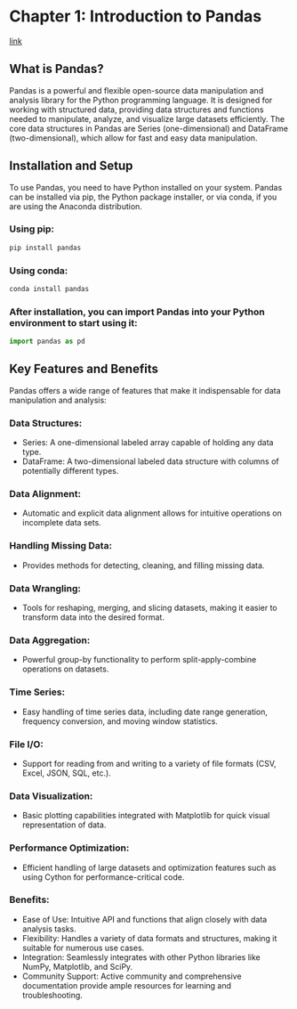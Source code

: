 # Chapter 1: Introduction to Pandas

[link](#key-Features-and-benefits)

## What is Pandas?
Pandas is a powerful and flexible open-source data manipulation and analysis library for the Python programming language. It is designed for working with structured data, providing data structures and functions needed to manipulate, analyze, and visualize large datasets efficiently. The core data structures in Pandas are Series (one-dimensional) and DataFrame (two-dimensional), which allow for fast and easy data manipulation.

## Installation and Setup
To use Pandas, you need to have Python installed on your system. Pandas can be installed via pip, the Python package installer, or via conda, if you are using the Anaconda distribution.

### Using pip:

```bash
pip install pandas
```

### Using conda:

```bash
conda install pandas
```

### After installation, you can import Pandas into your Python environment to start using it:

``` python
import pandas as pd
```
## Key Features and Benefits
Pandas offers a wide range of features that make it indispensable for data manipulation and analysis:

### Data Structures:
- Series: A one-dimensional labeled array capable of holding any data type.
- DataFrame: A two-dimensional labeled data structure with columns of potentially different types.

### Data Alignment:
- Automatic and explicit data alignment allows for intuitive operations on incomplete data sets.

### Handling Missing Data:
- Provides methods for detecting, cleaning, and filling missing data.

### Data Wrangling:
- Tools for reshaping, merging, and slicing datasets, making it easier to transform data into the desired format.

### Data Aggregation:
- Powerful group-by functionality to perform split-apply-combine operations on datasets.

### Time Series:
- Easy handling of time series data, including date range generation, frequency conversion, and moving window statistics.

### File I/O:
- Support for reading from and writing to a variety of file formats (CSV, Excel, JSON, SQL, etc.).

### Data Visualization:
- Basic plotting capabilities integrated with Matplotlib for quick visual representation of data.

### Performance Optimization:
- Efficient handling of large datasets and optimization features such as using Cython for performance-critical code.

### Benefits:
- Ease of Use: Intuitive API and functions that align closely with data analysis tasks.
- Flexibility: Handles a variety of data formats and structures, making it suitable for numerous use cases.
- Integration: Seamlessly integrates with other Python libraries like NumPy, Matplotlib, and SciPy.
- Community Support: Active community and comprehensive documentation provide ample resources for learning and troubleshooting.

